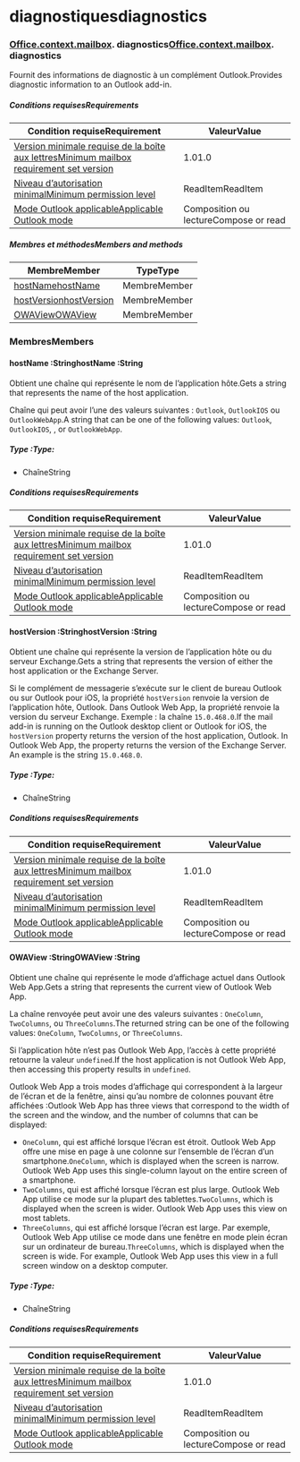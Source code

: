 # <a name="diagnostics"></a><span data-ttu-id="16351-101">diagnostiques</span><span class="sxs-lookup"><span data-stu-id="16351-101">diagnostics</span></span>

### <span data-ttu-id="16351-p101">[Office](Office.md)[.context](Office.context.md)[.mailbox](Office.context.mailbox.md). diagnostics</span><span class="sxs-lookup"><span data-stu-id="16351-p101">[Office](Office.md)[.context](Office.context.md)[.mailbox](Office.context.mailbox.md). diagnostics</span></span>

<span data-ttu-id="16351-104">Fournit des informations de diagnostic à un complément Outlook.</span><span class="sxs-lookup"><span data-stu-id="16351-104">Provides diagnostic information to an Outlook add-in.</span></span>

##### <a name="requirements"></a><span data-ttu-id="16351-105">Conditions requises</span><span class="sxs-lookup"><span data-stu-id="16351-105">Requirements</span></span>

|<span data-ttu-id="16351-106">Condition requise</span><span class="sxs-lookup"><span data-stu-id="16351-106">Requirement</span></span>| <span data-ttu-id="16351-107">Valeur</span><span class="sxs-lookup"><span data-stu-id="16351-107">Value</span></span>|
|---|---|
|[<span data-ttu-id="16351-108">Version minimale requise de la boîte aux lettres</span><span class="sxs-lookup"><span data-stu-id="16351-108">Minimum mailbox requirement set version</span></span>](/javascript/office/requirement-sets/outlook-api-requirement-sets)| <span data-ttu-id="16351-109">1.0</span><span class="sxs-lookup"><span data-stu-id="16351-109">1.0</span></span>|
|[<span data-ttu-id="16351-110">Niveau d’autorisation minimal</span><span class="sxs-lookup"><span data-stu-id="16351-110">Minimum permission level</span></span>](https://docs.microsoft.com/outlook/add-ins/understanding-outlook-add-in-permissions)| <span data-ttu-id="16351-111">ReadItem</span><span class="sxs-lookup"><span data-stu-id="16351-111">ReadItem</span></span>|
|[<span data-ttu-id="16351-112">Mode Outlook applicable</span><span class="sxs-lookup"><span data-stu-id="16351-112">Applicable Outlook mode</span></span>](https://docs.microsoft.com/outlook/add-ins/#extension-points)| <span data-ttu-id="16351-113">Composition ou lecture</span><span class="sxs-lookup"><span data-stu-id="16351-113">Compose or read</span></span>|

##### <a name="members-and-methods"></a><span data-ttu-id="16351-114">Membres et méthodes</span><span class="sxs-lookup"><span data-stu-id="16351-114">Members and methods</span></span>

| <span data-ttu-id="16351-115">Membre</span><span class="sxs-lookup"><span data-stu-id="16351-115">Member</span></span> | <span data-ttu-id="16351-116">Type</span><span class="sxs-lookup"><span data-stu-id="16351-116">Type</span></span> |
|--------|------|
| [<span data-ttu-id="16351-117">hostName</span><span class="sxs-lookup"><span data-stu-id="16351-117">hostName</span></span>](#hostname-string) | <span data-ttu-id="16351-118">Membre</span><span class="sxs-lookup"><span data-stu-id="16351-118">Member</span></span> |
| [<span data-ttu-id="16351-119">hostVersion</span><span class="sxs-lookup"><span data-stu-id="16351-119">hostVersion</span></span>](#hostversion-string) | <span data-ttu-id="16351-120">Membre</span><span class="sxs-lookup"><span data-stu-id="16351-120">Member</span></span> |
| [<span data-ttu-id="16351-121">OWAView</span><span class="sxs-lookup"><span data-stu-id="16351-121">OWAView</span></span>](#owaview-string) | <span data-ttu-id="16351-122">Membre</span><span class="sxs-lookup"><span data-stu-id="16351-122">Member</span></span> |

### <a name="members"></a><span data-ttu-id="16351-123">Membres</span><span class="sxs-lookup"><span data-stu-id="16351-123">Members</span></span>

####  <a name="hostname-string"></a><span data-ttu-id="16351-124">hostName :String</span><span class="sxs-lookup"><span data-stu-id="16351-124">hostName :String</span></span>

<span data-ttu-id="16351-125">Obtient une chaîne qui représente le nom de l’application hôte.</span><span class="sxs-lookup"><span data-stu-id="16351-125">Gets a string that represents the name of the host application.</span></span>

<span data-ttu-id="16351-126">Chaîne qui peut avoir l’une des valeurs suivantes : `Outlook`, `OutlookIOS` ou `OutlookWebApp`.</span><span class="sxs-lookup"><span data-stu-id="16351-126">A string that can be one of the following values: `Outlook`, `OutlookIOS`, , or `OutlookWebApp`.</span></span>

##### <a name="type"></a><span data-ttu-id="16351-127">Type :</span><span class="sxs-lookup"><span data-stu-id="16351-127">Type:</span></span>

*   <span data-ttu-id="16351-128">Chaîne</span><span class="sxs-lookup"><span data-stu-id="16351-128">String</span></span>

##### <a name="requirements"></a><span data-ttu-id="16351-129">Conditions requises</span><span class="sxs-lookup"><span data-stu-id="16351-129">Requirements</span></span>

|<span data-ttu-id="16351-130">Condition requise</span><span class="sxs-lookup"><span data-stu-id="16351-130">Requirement</span></span>| <span data-ttu-id="16351-131">Valeur</span><span class="sxs-lookup"><span data-stu-id="16351-131">Value</span></span>|
|---|---|
|[<span data-ttu-id="16351-132">Version minimale requise de la boîte aux lettres</span><span class="sxs-lookup"><span data-stu-id="16351-132">Minimum mailbox requirement set version</span></span>](/javascript/office/requirement-sets/outlook-api-requirement-sets)| <span data-ttu-id="16351-133">1.0</span><span class="sxs-lookup"><span data-stu-id="16351-133">1.0</span></span>|
|[<span data-ttu-id="16351-134">Niveau d’autorisation minimal</span><span class="sxs-lookup"><span data-stu-id="16351-134">Minimum permission level</span></span>](https://docs.microsoft.com/outlook/add-ins/understanding-outlook-add-in-permissions)| <span data-ttu-id="16351-135">ReadItem</span><span class="sxs-lookup"><span data-stu-id="16351-135">ReadItem</span></span>|
|[<span data-ttu-id="16351-136">Mode Outlook applicable</span><span class="sxs-lookup"><span data-stu-id="16351-136">Applicable Outlook mode</span></span>](https://docs.microsoft.com/outlook/add-ins/#extension-points)| <span data-ttu-id="16351-137">Composition ou lecture</span><span class="sxs-lookup"><span data-stu-id="16351-137">Compose or read</span></span>|

####  <a name="hostversion-string"></a><span data-ttu-id="16351-138">hostVersion :String</span><span class="sxs-lookup"><span data-stu-id="16351-138">hostVersion :String</span></span>

<span data-ttu-id="16351-139">Obtient une chaîne qui représente la version de l’application hôte ou du serveur Exchange.</span><span class="sxs-lookup"><span data-stu-id="16351-139">Gets a string that represents the version of either the host application or the Exchange Server.</span></span>

<span data-ttu-id="16351-p102">Si le complément de messagerie s’exécute sur le client de bureau Outlook ou sur Outlook pour iOS, la propriété `hostVersion` renvoie la version de l’application hôte, Outlook. Dans Outlook Web App, la propriété renvoie la version du serveur Exchange. Exemple : la chaîne `15.0.468.0`.</span><span class="sxs-lookup"><span data-stu-id="16351-p102">If the mail add-in is running on the Outlook desktop client or Outlook for iOS, the `hostVersion` property returns the version of the host application, Outlook. In Outlook Web App, the property returns the version of the Exchange Server. An example is the string `15.0.468.0`.</span></span>

##### <a name="type"></a><span data-ttu-id="16351-143">Type :</span><span class="sxs-lookup"><span data-stu-id="16351-143">Type:</span></span>

*   <span data-ttu-id="16351-144">Chaîne</span><span class="sxs-lookup"><span data-stu-id="16351-144">String</span></span>

##### <a name="requirements"></a><span data-ttu-id="16351-145">Conditions requises</span><span class="sxs-lookup"><span data-stu-id="16351-145">Requirements</span></span>

|<span data-ttu-id="16351-146">Condition requise</span><span class="sxs-lookup"><span data-stu-id="16351-146">Requirement</span></span>| <span data-ttu-id="16351-147">Valeur</span><span class="sxs-lookup"><span data-stu-id="16351-147">Value</span></span>|
|---|---|
|[<span data-ttu-id="16351-148">Version minimale requise de la boîte aux lettres</span><span class="sxs-lookup"><span data-stu-id="16351-148">Minimum mailbox requirement set version</span></span>](/javascript/office/requirement-sets/outlook-api-requirement-sets)| <span data-ttu-id="16351-149">1.0</span><span class="sxs-lookup"><span data-stu-id="16351-149">1.0</span></span>|
|[<span data-ttu-id="16351-150">Niveau d’autorisation minimal</span><span class="sxs-lookup"><span data-stu-id="16351-150">Minimum permission level</span></span>](https://docs.microsoft.com/outlook/add-ins/understanding-outlook-add-in-permissions)| <span data-ttu-id="16351-151">ReadItem</span><span class="sxs-lookup"><span data-stu-id="16351-151">ReadItem</span></span>|
|[<span data-ttu-id="16351-152">Mode Outlook applicable</span><span class="sxs-lookup"><span data-stu-id="16351-152">Applicable Outlook mode</span></span>](https://docs.microsoft.com/outlook/add-ins/#extension-points)| <span data-ttu-id="16351-153">Composition ou lecture</span><span class="sxs-lookup"><span data-stu-id="16351-153">Compose or read</span></span>|

####  <a name="owaview-string"></a><span data-ttu-id="16351-154">OWAView :String</span><span class="sxs-lookup"><span data-stu-id="16351-154">OWAView :String</span></span>

<span data-ttu-id="16351-155">Obtient une chaîne qui représente le mode d’affichage actuel dans Outlook Web App.</span><span class="sxs-lookup"><span data-stu-id="16351-155">Gets a string that represents the current view of Outlook Web App.</span></span>

<span data-ttu-id="16351-156">La chaîne renvoyée peut avoir une des valeurs suivantes : `OneColumn`, `TwoColumns`, ou `ThreeColumns`.</span><span class="sxs-lookup"><span data-stu-id="16351-156">The returned string can be one of the following values: `OneColumn`, `TwoColumns`, or `ThreeColumns`.</span></span>

<span data-ttu-id="16351-157">Si l’application hôte n’est pas Outlook Web App, l’accès à cette propriété retourne la valeur `undefined`.</span><span class="sxs-lookup"><span data-stu-id="16351-157">If the host application is not Outlook Web App, then accessing this property results in `undefined`.</span></span>

<span data-ttu-id="16351-158">Outlook Web App a trois modes d’affichage qui correspondent à la largeur de l’écran et de la fenêtre, ainsi qu’au nombre de colonnes pouvant être affichées :</span><span class="sxs-lookup"><span data-stu-id="16351-158">Outlook Web App has three views that correspond to the width of the screen and the window, and the number of columns that can be displayed:</span></span>

*   <span data-ttu-id="16351-p103">`OneColumn`, qui est affiché lorsque l’écran est étroit. Outlook Web App offre une mise en page à une colonne sur l’ensemble de l’écran d’un smartphone.</span><span class="sxs-lookup"><span data-stu-id="16351-p103">`OneColumn`, which is displayed when the screen is narrow. Outlook Web App uses this single-column layout on the entire screen of a smartphone.</span></span>
*   <span data-ttu-id="16351-p104">`TwoColumns`, qui est affiché lorsque l’écran est plus large. Outlook Web App utilise ce mode sur la plupart des tablettes.</span><span class="sxs-lookup"><span data-stu-id="16351-p104">`TwoColumns`, which is displayed when the screen is wider. Outlook Web App uses this view on most tablets.</span></span>
*   <span data-ttu-id="16351-p105">`ThreeColumns`, qui est affiché lorsque l’écran est large. Par exemple, Outlook Web App utilise ce mode dans une fenêtre en mode plein écran sur un ordinateur de bureau.</span><span class="sxs-lookup"><span data-stu-id="16351-p105">`ThreeColumns`, which is displayed when the screen is wide. For example, Outlook Web App uses this view in a full screen window on a desktop computer.</span></span>

##### <a name="type"></a><span data-ttu-id="16351-165">Type :</span><span class="sxs-lookup"><span data-stu-id="16351-165">Type:</span></span>

*   <span data-ttu-id="16351-166">Chaîne</span><span class="sxs-lookup"><span data-stu-id="16351-166">String</span></span>

##### <a name="requirements"></a><span data-ttu-id="16351-167">Conditions requises</span><span class="sxs-lookup"><span data-stu-id="16351-167">Requirements</span></span>

|<span data-ttu-id="16351-168">Condition requise</span><span class="sxs-lookup"><span data-stu-id="16351-168">Requirement</span></span>| <span data-ttu-id="16351-169">Valeur</span><span class="sxs-lookup"><span data-stu-id="16351-169">Value</span></span>|
|---|---|
|[<span data-ttu-id="16351-170">Version minimale requise de la boîte aux lettres</span><span class="sxs-lookup"><span data-stu-id="16351-170">Minimum mailbox requirement set version</span></span>](/javascript/office/requirement-sets/outlook-api-requirement-sets)| <span data-ttu-id="16351-171">1.0</span><span class="sxs-lookup"><span data-stu-id="16351-171">1.0</span></span>|
|[<span data-ttu-id="16351-172">Niveau d’autorisation minimal</span><span class="sxs-lookup"><span data-stu-id="16351-172">Minimum permission level</span></span>](https://docs.microsoft.com/outlook/add-ins/understanding-outlook-add-in-permissions)| <span data-ttu-id="16351-173">ReadItem</span><span class="sxs-lookup"><span data-stu-id="16351-173">ReadItem</span></span>|
|[<span data-ttu-id="16351-174">Mode Outlook applicable</span><span class="sxs-lookup"><span data-stu-id="16351-174">Applicable Outlook mode</span></span>](https://docs.microsoft.com/outlook/add-ins/#extension-points)| <span data-ttu-id="16351-175">Composition ou lecture</span><span class="sxs-lookup"><span data-stu-id="16351-175">Compose or read</span></span>|